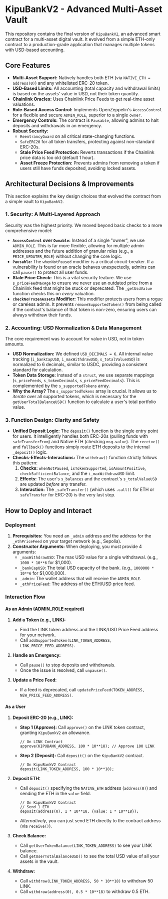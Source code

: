 # KipuBankV2 - Advanced Multi-Asset Vault

This repository contains the final version of `KipuBankV2`, an advanced smart contract for a multi-asset digital vault. It evolved from a simple ETH-only contract to a production-grade application that manages multiple tokens with USD-based accounting.

## Core Features

* **Multi-Asset Support:** Natively handles both ETH (via `NATIVE_ETH = address(0)`) and any whitelisted ERC-20 token.
* **USD-Based Limits:** All accounting (total capacity and withdrawal limits) is based on the assets' value in USD, not their token quantity.
* **Chainlink Oracles:** Uses Chainlink Price Feeds to get real-time asset valuations.
* **Role-Based Access Control:** Implements OpenZeppelin's `AccessControl` for a flexible and secure `ADMIN_ROLE`, superior to a single `owner`.
* **Emergency Controls:** The contract is `Pausable`, allowing admins to halt deposits and withdrawals in an emergency.
* **Robust Security:**
    * `ReentrancyGuard` on all critical state-changing functions.
    * `SafeERC20` for all token transfers, protecting against non-standard ERC-20s.
    * **Stale Price Feed Protection:** Reverts transactions if the Chainlink price data is too old (default 1 hour).
    * **Asset Freeze Protection:** Prevents admins from removing a token if users still have funds deposited, avoiding locked assets.

## Architectural Decisions & Improvements

This section explains the key design choices that evolved the contract from a simple vault to `KipuBankV2`.

### 1. Security: A Multi-Layered Approach

Security was the highest priority. We moved beyond basic checks to a more comprehensive model:

* **`AccessControl` over `Ownable`:** Instead of a single "owner", we use `ADMIN_ROLE`. This is far more flexible, allowing for multiple admin addresses and the future addition of granular roles (e.g., a `PRICE_UPDATER_ROLE`) without changing the core logic.
* **`Pausable`:** The `whenNotPaused` modifier is a critical circuit-breaker. If a vulnerability is found or an oracle behaves unexpectedly, admins can call `pause()` to protect all user funds.
* **Stale Price Check:** This is a vital security feature. We use `s_priceFeedMaxAge` to ensure we never use an outdated price from a Chainlink feed that might be stuck or deprecated. The `_getUsdValue` function checks this on *every* valuation.
* **`checkNoFrozenAssets` Modifier:** This modifier protects users from a rogue or careless admin. It prevents `removeSupportedToken()` from being called if the contract's balance of that token is non-zero, ensuring users can always withdraw their funds.

### 2. Accounting: USD Normalization & Data Management

The core requirement was to account for value in USD, not in token amounts.

* **USD Normalization:** We defined `USD_DECIMALS = 6`. All internal value tracking (`i_bankCapUSD`, `i_maxWithdrawUSD`, `s_totalValueUSD`) is normalized to 6 decimals, similar to USDC, providing a consistent standard for calculation.
* **Token Data Storage:** Instead of a `struct`, we use separate mappings (`s_priceFeeds`, `s_tokenDecimals`, `s_priceFeedDecimals`). This is complemented by the `s_supportedTokens` array.
* **Why the Array?** The `s_supportedTokens` array is crucial. It allows us to *iterate* over all supported tokens, which is necessary for the `getUserTotalBalanceUSD()` function to calculate a user's total portfolio value.

### 3. Function Design: Clarity and Safety

* **Unified Deposit Logic:** The `deposit()` function is the single entry point for users. It intelligently handles both ERC-20s (pulling funds with `safeTransferFrom`) and Native ETH (checking `msg.value`). The `receive()` and `fallback()` functions simply route ETH deposits to the internal `_deposit()` logic.
* **Checks-Effects-Interactions:** The `withdraw()` function strictly follows this pattern:
    1.  **Checks:** `whenNotPaused`, `isTokenSupported`, `isAmountPositive`, `checkSufficientBalance`, and the `i_maxWithdrawUSD` limit.
    2.  **Effects:** The user's `s_balances` and the contract's `s_totalValueUSD` are updated *before* any transfer.
    3.  **Interaction:** The `_safeTransfer()` (which uses `.call()` for ETH or `safeTransfer` for ERC-20) is the very last step.

## How to Deploy and Interact

### Deployment

1.  **Prerequisites:** You need an `_admin` address and the address for the `_ethPriceFeed` on your target network (e.g., Sepolia).
2.  **Constructor Arguments:** When deploying, you must provide 4 arguments:
    * `_maxWithdrawUSD`: The max USD value for a single withdrawal. (e.g., `1000 * 10**6` for $1,000).
    * `_bankCapUSD`: The total USD capacity of the bank. (e.g., `1000000 * 10**6` for $1,000,000).
    * `_admin`: The wallet address that will receive the `ADMIN_ROLE`.
    * `_ethPriceFeed`: The address of the ETH/USD price feed.

### Interaction Flow

#### As an Admin (ADMIN\_ROLE required)

1.  **Add a Token (e.g., LINK):**
    * Find the LINK token address and the LINK/USD Price Feed address for your network.
    * Call `addSupportedToken(LINK_TOKEN_ADDRESS, LINK_PRICE_FEED_ADDRESS)`.

2.  **Handle an Emergency:**
    * Call `pause()` to stop deposits and withdrawals.
    * Once the issue is resolved, call `unpause()`.

3.  **Update a Price Feed:**
    * If a feed is deprecated, call `updatePriceFeed(TOKEN_ADDRESS, NEW_PRICE_FEED_ADDRESS)`.

#### As a User

1.  **Deposit ERC-20 (e.g., LINK):**
    * **Step 1 (Approve):** Call `approve()` on the LINK token contract, granting `KipuBankV2` an allowance.
        ```solidity
        // On LINK Contract
        approve(KIPUBANK_ADDRESS, 100 * 10**18); // Approve 100 LINK
        ```
    * **Step 2 (Deposit):** Call `deposit()` on the `KipuBankV2` contract.
        ```solidity
        // On KipuBankV2 Contract
        deposit(LINK_TOKEN_ADDRESS, 100 * 10**18);
        ```

2.  **Deposit ETH:**
    * Call `deposit()` specifying the `NATIVE_ETH` address (`address(0)`) and sending the ETH in the `value` field.
        ```solidity
        // On KipuBankV2 Contract
        // Send 1 ETH
        deposit(address(0), 1 * 10**18, {value: 1 * 10**18});
        ```
    * *Alternatively*, you can just send ETH directly to the contract address (via `receive()`).

3.  **Check Balance:**
    * Call `getUserTokenBalance(LINK_TOKEN_ADDRESS)` to see your LINK balance.
    * Call `getUserTotalBalanceUSD()` to see the total USD value of all your assets in the vault.

4.  **Withdraw:**
    * Call `withdraw(LINK_TOKEN_ADDRESS, 50 * 10**18)` to withdraw 50 LINK.
    * Call `withdraw(address(0), 0.5 * 10**18)` to withdraw 0.5 ETH.
